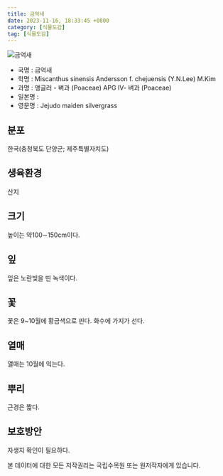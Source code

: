 ```yaml
---
title: 금억새
date: 2023-11-16, 18:33:45 +0800
category: [식물도감]
tag: [식물도감]
---
```




![금억새](http://www.nature.go.kr/fileUpload/plants/basic/Gramineae/Miscanthus/22065/22065_20160725151432438files_th2.jpg)
- 국명 : 금억새
- 학명 : Miscanthus sinensis Andersson f. chejuensis (Y.N.Lee) M.Kim
- 과명 : 앵글러 - 벼과 (Poaceae) APG Ⅳ- 벼과 (Poaceae)
- 일본명 : 
- 영문명 : Jejudo maiden silvergrass


## 분포
한국(충청북도 단양군; 제주특별자치도) 
## 생육환경
산지
## 크기
높이는 약100∼150cm이다.
## 잎
잎은 노란빛을 띤 녹색이다. 
## 꽃
꽃은 9~10월에 황금색으로 핀다. 화수에 가지가 선다.
## 열매
열매는 10월에 익는다.
## 뿌리
근경은 짧다.
## 보호방안
자생지 확인이 필요하다.






본 데이터에 대한 모든 저작권리는 국립수목원 또는 원저작자에게 있습니다.
